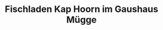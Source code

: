 ---
title: "Fischladen Kap Hoorn im Gaushaus Mügge"
url: /bruchhausen-vilsen/fischladen-kap-hoorn-im-gaushaus-muegge/
shop: Fisch
---